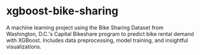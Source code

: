 # xgboost-bike-sharing
A machine learning project using the Bike Sharing Dataset from Washington, D.C.'s Capital Bikeshare program to predict bike rental demand with XGBoost. Includes data preprocessing, model training, and insightful visualizations.
